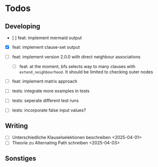 # Todos

## Developing

- [ ] feat: implement mermaid output
- [x] feat: implement clause-set output
- [ ] feat: implement version 2.0.0 with direct neighbour associations
    - [ ] feat: at the moment, bfs selects way to many clauses with `extend_neighbourhood`. It should be limited to checking outer nodes
- [ ] feat: implement matrix approach

- [ ] tests: integrate more examples in tests 
- [ ] tests: seperate different test runs
- [ ] tests: incorporate false input values? 


## Writing
- [ ] Unterschiedliche Klauselselektionen beschreiben <2025-04-01>
- [ ] Theorie zu Alternating Path schreiben <2025-04-03>

## Sonstiges
